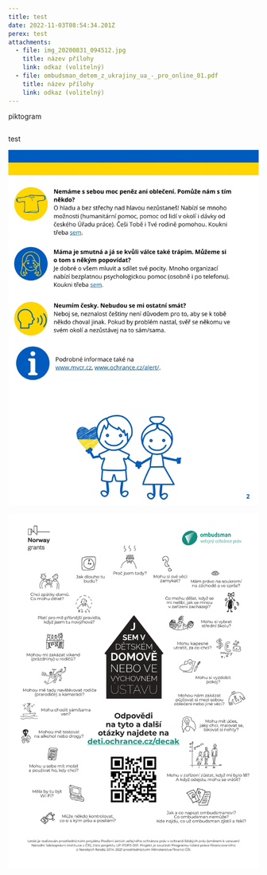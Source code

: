 ```yaml
---
title: test
date: 2022-11-03T08:54:34.201Z
perex: t﻿est
attachments:
  - file: img_20200831_094512.jpg
    title: název přílohy
    link: odkaz (volitelný)
  - file: ombudsman_detem_z_ukrajiny_ua_-_pro_online_01.pdf
    title: název přílohy
    link: odkaz (volitelný)
---
```

piktogram

<!--StartFragment-->

```

```

<!--EndFragment-->

t﻿est

![obrázek jpg Alt text](ukrajina_-_letak_deti.jpg "title")

![obrázek jpg 620kb Alt text](4273273b1a0c4ffcba0e09090a6b9794-0001.jpg "title")